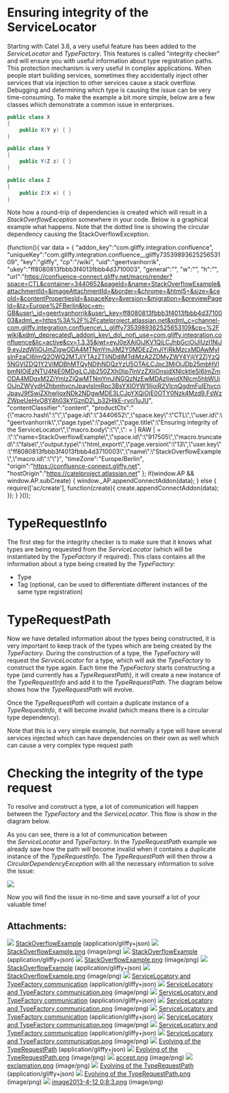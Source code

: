 # Ensuring integrity of the ServiceLocator

Starting with Catel 3.6, a very useful feature has been added to the *ServiceLocator* and *TypeFactory*. This features is called "integrity checker" and will ensure you with useful information about type registration paths. This protection mechanism is very useful in complex applications. When people start building services, sometimes they accidentally inject other services that via injection to other services cause a stack overflow. Debugging and determining which type is causing the issue can be very time-consuming. To make the example a bit more simple, below are a few classes which demonstrate a common issue in enterprises.

``` {.java data-syntaxhighlighter-params="brush: java; gutter: false; theme: Confluence" data-theme="Confluence" style="brush: java; gutter: false; theme: Confluence"}
public class X
{
    public X(Y y) { }
}

public class Y
{
    public Y(Z z) { }
}

public class Z
{
    public Z(X x) { }
}
```

Note how a round-trip of dependencies is created which will result in a *StackOverflowException* somewhere in your code. Below is a graphical example what happens. Note that the dotted line is showing the circular dependency causing the StackOverflowException.

(function(){ var data = { "addon\_key":"com.gliffy.integration.confluence", "uniqueKey":"com.gliffy.integration.confluence\_\_gliffy7353989362525653109", "key":"gliffy", "cp":"/wiki", "uid":"geertvanhorrik", "ukey":"ff8080813fbbb3f4013fbbb4d3710003", "general":"", "w":"", "h":"", "url":"https://confluence-connect.gliffy.net/macro/render?space=CTL&container=3440652&pageId=&name=StackOverflowExample&attachmentId=&imageAttachmentId=&border=&chrome=&html5=&size=&ceoId=&contentPropertiesId=&spaceKey=&version=&migration=&previewPageId=&tz=Europe%2FBerlin&loc=en-GB&user\_id=geertvanhorrik&user\_key=ff8080813fbbb3f4013fbbb4d3710003&xdm\_e=https%3A%2F%2Fcatelproject.atlassian.net&xdm\_c=channel-com.gliffy.integration.confluence\_\_gliffy7353989362525653109&cp=%2Fwiki&xdm\_deprecated\_addon\_key\_do\_not\_use=com.gliffy.integration.confluence&lic=active&cv=1.3.35&jwt=eyJ0eXAiOiJKV1QiLCJhbGciOiJIUzI1NiJ9.eyJzdWIiOiJmZjgwODA4MTNmYmJiM2Y0MDEzZmJiYjRkMzcxMDAwMyIsInFzaCI6ImQ2OWQ2MTJjYTAzZTljNDdlMTdiMzA2ZDMyZWY4YjljY2ZjYzQ5NGVlZDQ1Y2ViMDBhMTQyNDlhNDQzYzU5OTAiLCJpc3MiOiJDb25mbHVlbmNlOjEzNTU4NjE0MDgiLCJjb250ZXh0Ijp7InVzZXIiOnsidXNlcktleSI6ImZmODA4MDgxM2ZiYmIzZjQwMTNmYmJiNGQzNzEwMDAzIiwidXNlcm5hbWUiOiJnZWVydHZhbmhvcnJpayIsImRpc3BsYXlOYW1lIjoiR2VlcnQgdmFuIEhvcnJpayJ9fSwiZXhwIjoxNDk2NDgwMDE3LCJpYXQiOjE0OTY0Nzk4Mzd9.FsWzZWpeUeHvO8Y4h03kYGznD2\_b32HlkE-rvcj1uJU", "contentClassifier":"content", "productCtx":"{\\"macro.hash\\":\\"\\",\\"page.id\\":\\"3440652\\",\\"space.key\\":\\"CTL\\",\\"user.id\\":\\"geertvanhorrik\\",\\"page.type\\":\\"page\\",\\"page.title\\":\\"Ensuring integrity of the ServiceLocator\\",\\"macro.body\\":\\"\\",\\": = | RAW | = :\\":\\"name=StackOverflowExample\\",\\"space.id\\":\\"917505\\",\\"macro.truncated\\":\\"false\\",\\"output.type\\":\\"html\_export\\",\\"page.version\\":\\"13\\",\\"user.key\\":\\"ff8080813fbbb3f4013fbbb4d3710003\\",\\"name\\":\\"StackOverflowExample\\",\\"macro.id\\":\\"\\"}", "timeZone":"Europe/Berlin", "origin":"https://confluence-connect.gliffy.net", "hostOrigin":"https://catelproject.atlassian.net" }; if(window.AP && window.AP.subCreate) { window.\_AP.appendConnectAddon(data); } else { require(['ac/create'], function(create){ create.appendConnectAddon(data); }); } }());

# TypeRequestInfo

The first step for the integrity checker is to make sure that it knows what types are being requested from the *ServiceLocator* (which will be instantiated by the *TypeFactory* if required). This class contains all the information about a type being created by the *TypeFactory:*

-   Type
-   Tag (optional, can be used to differentiate different instances of the same type registration)

# TypeRequestPath

Now we have detailed information about the types being constructed, it is very important to keep track of the types which are being created by the *TypeFactory*. During the construction of a type, the *TypeFactory* will request the *ServiceLocator* for a type, which will ask the *TypeFactory* to construct the type again. Each time the *TypeFactory* starts constructing a type (and currently has a *TypeRequestPath*), it will create a new instance of the *TypeRequestInfo* and add it to the *TypeRequestPath*. The diagram below shows how the *TypeRequestPath* will evolve.

Once the *TypeRequestPath* will contain a duplicate instance of a *TypeRequestInfo*, it will become invalid (which means there is a circular type dependency).

Note that this is a very simple example, but normally a type will have several services injected which can have dependencies on their own as well which can cause a very complex type request path

# Checking the integrity of the type request

To resolve and construct a type, a lot of communication will happen between the *TypeFactory* and the *ServiceLocator*. This flow is show in the diagram below.

As you can see, there is a lot of communication between the *ServiceLocator* and *TypeFactory*. In the *TypeRequestPath* example we already saw how the path will become invalid when it contains a duplicate instance of the *TypeRequestInfo*. The *TypeRequestPath* will then throw a *CircularDependencyException* with all the necessary information to solve the issue:

![](attachments/3440652/3702808.png)

Now you will find the issue in no-time and save yourself a lot of your valuable time!

## Attachments:

![](images/icons/bullet_blue.gif) [StackOverflowExample](attachments/3440652/3702787) (application/gliffy+json)
 ![](images/icons/bullet_blue.gif) [StackOverflowExample.png](attachments/3440652/3702788.png) (image/png)
 ![](images/icons/bullet_blue.gif) [StackOverflowExample](attachments/3440652/3702789) (application/gliffy+json)
 ![](images/icons/bullet_blue.gif) [StackOverflowExample.png](attachments/3440652/3702790.png) (image/png)
 ![](images/icons/bullet_blue.gif) [StackOverflowExample](attachments/3440652/3702785) (application/gliffy+json)
 ![](images/icons/bullet_blue.gif) [StackOverflowExample.png](attachments/3440652/3702786.png) (image/png)
 ![](images/icons/bullet_blue.gif) [ServiceLocatory and TypeFactory communication](attachments/3440652/3702793) (application/gliffy+json)
 ![](images/icons/bullet_blue.gif) [ServiceLocatory and TypeFactory communication.png](attachments/3440652/3702794.png) (image/png)
 ![](images/icons/bullet_blue.gif) [ServiceLocatory and TypeFactory communication](attachments/3440652/3702795) (application/gliffy+json)
 ![](images/icons/bullet_blue.gif) [ServiceLocatory and TypeFactory communication.png](attachments/3440652/3702796.png) (image/png)
 ![](images/icons/bullet_blue.gif) [ServiceLocatory and TypeFactory communication](attachments/3440652/3702797) (application/gliffy+json)
 ![](images/icons/bullet_blue.gif) [ServiceLocatory and TypeFactory communication.png](attachments/3440652/3702798.png) (image/png)
 ![](images/icons/bullet_blue.gif) [ServiceLocatory and TypeFactory communication](attachments/3440652/3702791) (application/gliffy+json)
 ![](images/icons/bullet_blue.gif) [ServiceLocatory and TypeFactory communication.png](attachments/3440652/3702792.png) (image/png)
 ![](images/icons/bullet_blue.gif) [Evolving of the TypeRequestPath](attachments/3440652/3702805) (application/gliffy+json)
 ![](images/icons/bullet_blue.gif) [Evolving of the TypeRequestPath.png](attachments/3440652/3702806.png) (image/png)
 ![](images/icons/bullet_blue.gif) [accept.png](attachments/3440652/3702803.png) (image/png)
 ![](images/icons/bullet_blue.gif) [exclamation.png](attachments/3440652/3702804.png) (image/png)
 ![](images/icons/bullet_blue.gif) [Evolving of the TypeRequestPath](attachments/3440652/3702799) (application/gliffy+json)
 ![](images/icons/bullet_blue.gif) [Evolving of the TypeRequestPath.png](attachments/3440652/3702800.png) (image/png)
 ![](images/icons/bullet_blue.gif) [image2013-4-12 0:8:3.png](attachments/3440652/3702808.png) (image/png)

